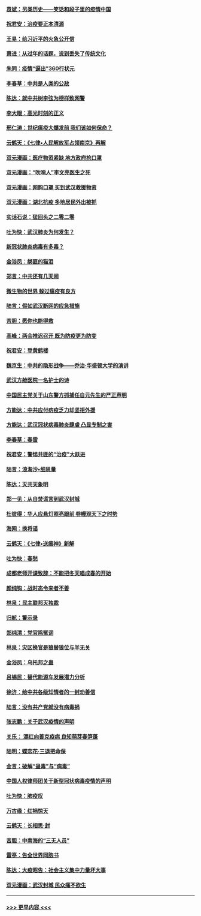 #### [袁斌：另类历史——笑话和段子里的疫情中国](../pages/nsc993/n11889243.md?t=02232331) 
#### [祝君安：治疫要正本清源](../pages/nsc993/n11889085.md?t=02232331) 
#### [王易：给习近平的火急公开信](../pages/nsc993/n11888225.md?t=02232331) 
#### [萧进：从过年的话题，说到丢失了传统文化](../pages/nsc993/n11887732.md?t=02232331) 
#### [朱同：疫情“逼出”360行状元](../pages/nsc993/n11887678.md?t=02232331) 
#### [李春草：中共是人类的公敌](../pages/nsc993/n11887656.md?t=02232331) 
#### [陈达：就中共树李弦为榜样致网警](../pages/nsc993/n11887625.md?t=02232331) 
#### [李大眼：高光时刻的正义](../pages/nsc993/n11887585.md?t=02232331) 
#### [邢仁涛：世纪瘟疫大爆发前 我们该如何保命？](../pages/nsc993/n11887535.md?t=02232331) 
#### [云鹤天：《七律▪人民解放军占领南京》再解](../pages/nsc993/n11887524.md?t=02232331) 
#### [双元漫画：医疗物资紧缺 地方政府抢口罩](../pages/nsc993/n11884744.md?t=02232331) 
#### [双元漫画：“吹哨人”李文亮医生之死](../pages/nsc993/n11884705.md?t=02232331) 
#### [双元漫画：网购口罩 买到武汉救援物资](../pages/nsc993/n11884670.md?t=02232331) 
#### [双元漫画：湖北抗疫 多地居民外出被抓](../pages/nsc993/n11884643.md?t=02232331) 
#### [实话石说：猛回头之二零二零](../pages/nsc993/n11883968.md?t=02232331) 
#### [吐为快：武汉肺炎为何发生？](../pages/nsc993/n11882180.md?t=02232331) 
#### [新冠状肺炎病毒有多毒？](../pages/nsc993/n11881790.md?t=02232331) 
#### [金浴凤：绑匪的猫泪](../pages/nsc993/n11880664.md?t=02232331) 
#### [郑言：中共还有几天闹](../pages/nsc993/n11880645.md?t=02232331) 
#### [微生物的世界 躲过瘟疫有良方](../pages/nsc993/n11880492.md?t=02232331) 
#### [陆言：假如武汉断网的应急措施](../pages/nsc993/n11880619.md?t=02232331) 
#### [苦胆：愿你也能得救](../pages/nsc993/n11880601.md?t=02232331) 
#### [高峰：两会推迟召开  既为防疫更为防变](../pages/nsc993/n11879977.md?t=02232331) 
#### [祝君安：登黄鹤楼](../pages/nsc993/n11880583.md?t=02232331) 
#### [魏京生：中共的隐形战争——乔治‧华盛顿大学的演讲](../pages/nsc993/n11879765.md?t=02232331) 
#### [武汉方舱医院一名护士的诗](../pages/nsc993/n11878480.md?t=02232331) 
#### [中国民主党关于山东警方抓捕任自元先生的严正声明](../pages/nsc993/n11877506.md?t=02232331) 
#### [方能达：中共应付疠疫乏力却坚拒外援](../pages/nsc993/n11877497.md?t=02232331) 
#### [方能达：武汉冠状病毒肺炎肆虐 凸显专制之害](../pages/nsc993/n11877475.md?t=02232331) 
#### [李春草：春雷](../pages/nsc993/n11876287.md?t=02232331) 
#### [祝君安：警惕共匪的“治疫”大跃进](../pages/nsc993/n11876084.md?t=02232331) 
#### [陆言：浪淘沙•细思量](../pages/nsc993/n11876071.md?t=02232331) 
#### [陈达：灭共天象明](../pages/nsc993/n11876063.md?t=02232331) 
#### [郑一见：从自焚谎言到武汉封城](../pages/nsc993/n11875621.md?t=02232331) 
#### [杜彼得：华人应悬灯照亮跟前 卷幔观天下之时势](../pages/nsc993/n11874822.md?t=02232331) 
#### [海网：换将谣](../pages/nsc993/n11873712.md?t=02232331) 
#### [云鹤天：《七律▪送瘟神》新解](../pages/nsc993/n11873598.md?t=02232331) 
#### [吐为快：春愁](../pages/nsc993/n11872801.md?t=02232331) 
#### [成都老师开课致辞：不能把冬天唱成春的开始](../pages/nsc993/n11872653.md?t=02232331) 
#### [颜纯钩：战时态令来者不善](../pages/nsc993/n11872011.md?t=02232331) 
#### [林泉：民主联邦灭独裁](../pages/nsc993/n11870998.md?t=02232331) 
#### [归航：警示录](../pages/nsc993/n11870963.md?t=02232331) 
#### [郑纯清：党官鸣冤词](../pages/nsc993/n11870938.md?t=02232331) 
#### [林泉：灾区换官是狼替狼位与羊无关](../pages/nsc993/n11870896.md?t=02232331) 
#### [金浴凤：乌托邦之蛊](../pages/nsc993/n11870879.md?t=02232331) 
#### [吕锡民：替代能源车发展潜力分析](../pages/nsc993/n11870656.md?t=02232331) 
#### [徐济：给中共各级知情者的一封劝善信](../pages/nsc993/n11868561.md?t=02232331) 
#### [陆言：没有共产党就没有病毒祸](../pages/nsc993/n11868232.md?t=02232331) 
#### [张志鹏：关于武汉疫情的声明](../pages/nsc993/n11867182.md?t=02232331) 
#### [关乐： 漂红向善克疫病 良知萌芽春笋蓬](../pages/nsc993/n11865710.md?t=02232331) 
#### [陆明：蝶恋花‧三退把命保](../pages/nsc993/n11865673.md?t=02232331) 
#### [金言：破解“蛊毒”与“病毒”](../pages/nsc993/n11864103.md?t=02232331) 
#### [中国人权律师团关于新型冠状病毒疫情的声明](../pages/nsc993/n11864249.md?t=02232331) 
#### [吐为快：肺疫叹](../pages/nsc993/n11864027.md?t=02232331) 
#### [万古缘：红祸惊天](../pages/nsc993/n11864079.md?t=02232331) 
#### [云鹤天：长相思‧封](../pages/nsc993/n11864006.md?t=02232331) 
#### [苦胆：中南海的“三无人员”](../pages/nsc993/n11862997.md?t=02232331) 
#### [雷亭：告全世界同胞书](../pages/nsc993/n11862572.md?t=02232331) 
#### [陈达：大疫昭告：社会主义集中力量坏大事](../pages/nsc993/n11859419.md?t=02232331) 
#### [双元漫画：武汉封城 民众痛不欲生](../pages/nsc993/n11859287.md?t=02232331) 

----
#### [ >>> 更早内容 <<< ](../indexes/nsc993-earlier.md)
